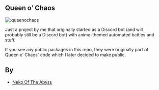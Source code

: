 ## Queen o' Chaos

![:queenochaos](https://count.nekooftheabyss.moe/get/@queenochaos-git)

Just a project by me that originally started as a Discord bot (and will probably still be a Discord bot) with anime-themed automated battles and stuff.

If you see any public packages in this repo, they were originally part of Queen o' Chaos' code which I later decided to make public.

## By
- [Neko Of The Abyss](https://github.com/nekooftheabyss)

